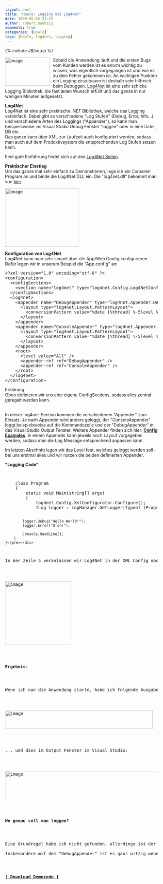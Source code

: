 ```yaml
---
layout: post
title: "HowTo: Logging mit Log4Net"
date: 2009-05-08 21:29
author: robert.muehsig
comments: true
categories: [HowTo]
tags: [HowTo, log4net, logging]
---
```

{% include JB/setup %}
<p><a href="{{BASE_PATH}}/assets/wp-images/image723.png"><img style="border-right: 0px; border-top: 0px; margin: 0px 10px 0px 0px; border-left: 0px; border-bottom: 0px" height="93" alt="image" src="{{BASE_PATH}}/assets/wp-images/image-thumb701.png" width="148" align="left" border="0" /></a>Sobald die Anwendung l&#228;uft und die ersten Bugs vom Kunden werden ist es enorm wichtig zu wissen, was eigentlich vorgegangen ist und wie es zu dem Fehler gekommen ist. An wichtigen Punkten ein Logging einzubauen ist deshalb sehr hilfreich beim Debuggen. <a href="http://logging.apache.org/log4net/download.html">Log4Net</a> ist eine sehr schicke Logging Bibliothek, die fast jeden Wunsch erf&#252;llt und das ganze in nur wenigen Minuten aufgesetzt.</p> 
<!--more-->
  <p><strong>Log4Net     <br /></strong>Log4Net ist eine sehr praktische .NET Bibliothek, welche das Logging vereinfach. Dabei gibt es verschiedene &quot;Log Stufen&quot; (Debug, Error, Info...) und verschiedene Arten des Loggings (&quot;Appender&quot;), so kann man beispielsweise ins Visual Studio Debug Fenster &quot;loggen&quot; oder in eine Datei, DB etc.    <br />Das ganze kann &#252;ber XML zur Laufzeit auch konfiguriert werden, sodass man auch auf dem Produktivsystem die entsprechenden Log Stufen setzen kann.</p>  <p>Eine gute Einf&#252;hrung findet sich auf den <a href="http://logging.apache.org/log4net/release/manual/introduction.html">Log4Net Seiten</a>.</p>  <p><strong>Praktischer Einstieg</strong>    <br />Um das ganze mal sehr einfach zu Demonstrieren, lege ich ein Consolen Program an und binde die Log4Net DLL ein. Die &quot;log4net.dll&quot; bekommt man von <a href="http://logging.apache.org/log4net/download.html">hier</a>.</p>  <p><a href="{{BASE_PATH}}/assets/wp-images/image724.png"><img style="border-right: 0px; border-top: 0px; border-left: 0px; border-bottom: 0px" height="191" alt="image" src="{{BASE_PATH}}/assets/wp-images/image-thumb702.png" width="244" border="0" /></a> </p>  <p><strong>Konfiguration von Log4Net     <br /></strong>Log4Net kann man sehr simpel &#252;ber die App/Web.Config konfigurieren. Daf&#252;r legen wir in unserem Beispiel die &quot;App.config&quot; an:</p>  <div class="wlWriterSmartContent" id="scid:812469c5-0cb0-4c63-8c15-c81123a09de7:a9c24add-2a46-453a-8ec0-84352dd1f0d2" style="padding-right: 0px; display: inline; padding-left: 0px; float: none; padding-bottom: 0px; margin: 0px; padding-top: 0px"><pre name="code" class="c#">&lt;?xml version="1.0" encoding="utf-8" ?&gt;
&lt;configuration&gt;
  &lt;configSections&gt;
    &lt;section name="log4net" type="log4net.Config.Log4NetConfigurationSectionHandler, log4net"/&gt;
  &lt;/configSections&gt;
  &lt;log4net&gt;
    &lt;appender name="DebugAppender" type="log4net.Appender.DebugAppender" &gt;
      &lt;layout type="log4net.Layout.PatternLayout"&gt;
        &lt;conversionPattern value="%date [%thread] %-5level %logger [%property{NDC}] - %message%newline" /&gt;
      &lt;/layout&gt;
    &lt;/appender&gt;
    &lt;appender name="ConsoleAppender" type="log4net.Appender.ConsoleAppender"&gt;
      &lt;layout type="log4net.Layout.PatternLayout"&gt;
        &lt;conversionPattern value="%date [%thread] %-5level %logger [%property{NDC}] - %message%newline" /&gt;
      &lt;/layout&gt;
    &lt;/appender&gt;
    &lt;root&gt;
      &lt;level value="All" /&gt;
      &lt;appender-ref ref="DebugAppender" /&gt;
      &lt;appender-ref ref="ConsoleAppender" /&gt;
    &lt;/root&gt;
  &lt;/log4net&gt;
&lt;/configuration&gt;</pre></div>

<p>Erkl&#228;rung:
  <br />Oben definieren wir uns eine eigene ConfigSections, sodass alles zentral geregelt werden kann.

  <br />In dieser log4net-Section kommen die verschiedenen &quot;Appender&quot; zum Einsatz. Je nach Appender wird anders geloggt, der &quot;ConsoleAppender&quot; loggt beispielsweise auf die Kommandozeile und der &quot;DebugAppender&quot; in das Visual Studio Output Fenster. Weitere Appender finden sich hier: <strong><a href="http://logging.apache.org/log4net/release/config-examples.html">Config Examples</a></strong>. In einem Appender kann jeweils noch Layout vorgegeben werden, sodass man die Log Message entsprechend anpassen kann.</p>

<p>Im letzten Abschnitt legen wir das Level fest, welches geloggt werden soll - bei uns erstmal alles und wir nutzen die beiden definierten Appender. </p>

<p><strong>&quot;Logging Code&quot;</strong>

  <br /></p>

<div class="wlWriterSmartContent" id="scid:812469c5-0cb0-4c63-8c15-c81123a09de7:96847d47-2092-4839-80e2-637d19aeb067" style="padding-right: 0px; display: inline; padding-left: 0px; float: none; padding-bottom: 0px; margin: 0px; padding-top: 0px"><pre name="code" class="c#">    class Program
    {
        static void Main(string[] args)
        {
            log4net.Config.XmlConfigurator.Configure();
            ILog logger = LogManager.GetLogger(typeof (Program));

            logger.Debug("Hello World!");
            logger.Error("D´oh!");

            Console.ReadLine();
        }
    }</pre></div>

<p>In der Zeile 5 veranlassen wir Log4Net in der XML Config nachzusehen und dann holen wir uns unseren Logger. Der Logger hat dabei f&#252;r jedes &quot;Log Level&quot; eine Methode:</p>

<p><a href="{{BASE_PATH}}/assets/wp-images/image725.png"><img style="border-right: 0px; border-top: 0px; border-left: 0px; border-bottom: 0px" height="209" alt="image" src="{{BASE_PATH}}/assets/wp-images/image-thumb703.png" width="221" border="0" /></a> </p>

<p><strong>Ergebnis:</strong></p>

<p>Wenn ich nun die Anwendung starte, habe ich folgende Ausgabe in der Konsole:</p>

<p><a href="{{BASE_PATH}}/assets/wp-images/image726.png"><img style="border-right: 0px; border-top: 0px; border-left: 0px; border-bottom: 0px" height="60" alt="image" src="{{BASE_PATH}}/assets/wp-images/image-thumb704.png" width="487" border="0" /></a> </p>

<p>... und dies im Output Fenster im Visual Studio:</p>

<p><a href="{{BASE_PATH}}/assets/wp-images/image727.png"><img style="border-right: 0px; border-top: 0px; border-left: 0px; border-bottom: 0px" height="92" alt="image" src="{{BASE_PATH}}/assets/wp-images/image-thumb705.png" width="509" border="0" /></a> </p>

<p><strong>Wo genau soll man loggen?</strong></p>

<p>Eine Grundregel habe ich nicht gefunden, allerdings ist der Sinn des Loggens ja, nachzuverfolgen wie ein Fehler zustande kam. Daher k&#246;nnte man z.B. bei einer Methode die Parameter rausloggen, wichtige &quot;Aufrufe von anderen Services&quot; sowie die Ausgabe loggen. So bekommt man ein Gef&#252;hl daf&#252;r wie der Code intern tickt.
  <br />Insbesondere mit dem &quot;DebugAppender&quot; ist es ganz witzig wenn man einen Button auf der Webseite dr&#252;ckt und man sieht wie der Request durch die Schichten geht und die Werte rausloggt - ein nerdiges Vergn&#252;gen :)</p>

<p><strong><a href="http://{{BASE_PATH}}/assets/files/democode/log4netintro/log4netintro.zip">[ Download Democode ]</a></strong></p>
